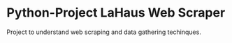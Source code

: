 # Python-Project LaHaus Web Scraper

Project to understand web scraping and data gathering techinques.
